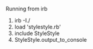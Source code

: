 Running from irb
1. irb -I./
2. load 'stylestyle.rb'
3. include StyleStyle
4. StyleStyle.output_to_console